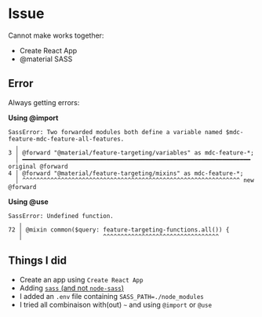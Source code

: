 # Issue

Cannot make works together:

 - Create React App
 - @material SASS

## Error

Always getting errors:

**Using @import**
```
SassError: Two forwarded modules both define a variable named $mdc-feature-mdc-feature-all-features.
  ╷
3 │ @forward "@material/feature-targeting/variables" as mdc-feature-*;
  │ ━━━━━━━━━━━━━━━━━━━━━━━━━━━━━━━━━━━━━━━━━━━━━━━━━━━━━━━━━━━━━━━━━ original @forward
4 │ @forward "@material/feature-targeting/mixins" as mdc-feature-*;
  │ ^^^^^^^^^^^^^^^^^^^^^^^^^^^^^^^^^^^^^^^^^^^^^^^^^^^^^^^^^^^^^^ new @forward
```
**Using @use**

```
SassError: Undefined function.
   ╷
72 │ @mixin common($query: feature-targeting-functions.all()) {
   │                       ^^^^^^^^^^^^^^^^^^^^^^^^^^^^^^^^^
```


## Things I did

 - Create an app using `Create React App`
 - Adding [`sass` (and not `node-sass`)](https://github.com/material-components/material-components-web/issues/5502#issuecomment-590974715)
 - I added an `.env` file containing `SASS_PATH=./node_modules`
 - I tried all combinaison with(out) `~` and using `@import` or `@use`